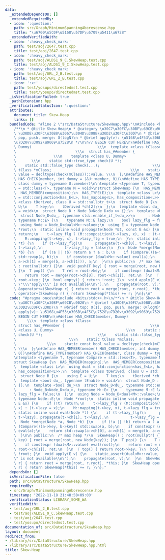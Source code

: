 ```yaml
---
data:
  _extendedDependsOn: []
  _extendedRequiredBy:
  - icon: ':question:'
    path: src/Graph/MinimumSpanningAborescense.hpp
    title: "\u6700\u5C0F\u5168\u57DF\u6709\u5411\u6728"
  _extendedVerifiedWith:
  - icon: ':heavy_check_mark:'
    path: test/aoj/2647.test.cpp
    title: test/aoj/2647.test.cpp
  - icon: ':heavy_check_mark:'
    path: test/aoj/ALDS1_9_C.SkewHeap.test.cpp
    title: test/aoj/ALDS1_9_C.SkewHeap.test.cpp
  - icon: ':heavy_check_mark:'
    path: test/aoj/GRL_2_B.test.cpp
    title: test/aoj/GRL_2_B.test.cpp
  - icon: ':x:'
    path: test/yosupo/directedmst.test.cpp
    title: test/yosupo/directedmst.test.cpp
  _isVerificationFailed: true
  _pathExtension: hpp
  _verificationStatusIcon: ':question:'
  attributes:
    document_title: Skew-Heap
    links: []
  bundledCode: "#line 2 \"src/DataStructure/SkewHeap.hpp\"\n#include <bits/stdc++.h>\n\
    /**\n * @title Skew-Heap\n * @category \u30C7\u30FC\u30BF\u69CB\u9020\n * @brief\
    \ \u30DE\u30FC\u30B8\u3067\u304D\u308B\u30D2\u30FC\u30D7\n * @brief top: O(1),\
    \ pop, push, merge: O(logN)\n * @brief apply(v): \u5168\u4F53\u306B\u4F5C\u7528\
    \u7D20v\u3092\u9069\u7528\n */\n\n// BEGIN CUT HERE\n\n#define HAS_CHECK(member,\
    \ Dummy)                              \\\n  template <class tClass>          \
    \                           \\\n  struct has_##member {                      \
    \                 \\\n    template <class U, Dummy>                          \
    \       \\\n    static std::true_type check(U *);                         \\\n\
    \    static std::false_type check(...);                        \\\n    static\
    \ tClass *mClass;                                    \\\n    static const bool\
    \ value = decltype(check(mClass))::value; \\\n  };\n#define HAS_MEMBER(member)\
    \ HAS_CHECK(member, int dummy = (&U::member, 0))\n#define HAS_TYPE(member) HAS_CHECK(member,\
    \ class dummy = typename U::member)\n\ntemplate <typename T, typename Compare\
    \ = std::less<T>, typename M = void>\nstruct SkewHeap {\n  HAS_MEMBER(mapping);\n\
    \  HAS_MEMBER(composition);\n  HAS_TYPE(E);\n  template <class L>\n  using dual\
    \ = std::conjunction<has_E<L>, has_mapping<L>, has_composition<L>>;\n  template\
    \ <class tDerived, class U = std::nullptr_t>\n  struct Node_B {\n    using E =\
    \ U;\n    T key;\n    tDerived *ch[2];\n  };\n  template <bool du_, typename tEnable\
    \ = void>\n  struct Node_D : Node_B<Node_D<du_>> {};\n  template <bool du_>\n\
    \  struct Node_D<du_, typename std::enable_if_t<du_>>\n      : Node_B<Node_D<du_>,\
    \ typename M::E> {\n    typename M::E lazy;\n    bool lazy_flg = false;\n  };\n\
    \  using Node = Node_D<dual<M>::value>;\n  using E = typename Node::E;\n  Node\
    \ *root;\n  static inline void propagate(Node *&t, const E &x) {\n    if (!t)\
    \ return;\n    t->lazy_flg ? (M::composition(t->lazy, x), x) : (t->lazy = x);\n\
    \    M::mapping(t->key, x), t->lazy_flg = true;\n  }\n  static inline void eval(Node\
    \ *t) {\n    if (t->lazy_flg)\n      propagate(t->ch[0], t->lazy), propagate(t->ch[1],\
    \ t->lazy),\n          t->lazy_flg = false;\n  }\n  Node *merge(Node *a, Node\
    \ *b) {\n    if (!a || !b) return a ? a : b;\n    if (Compare()(a->key, b->key))\
    \ std::swap(a, b);\n    if constexpr (dual<M>::value) eval(a);\n    return std::swap(a->ch[0],\
    \ a->ch[1] = merge(b, a->ch[1])), a;\n  }\n\n public:\n  /* max heap */\n  SkewHeap()\
    \ : root(nullptr) {}\n  void push(T key) { root = merge(root, new Node{key});\
    \ }\n  T pop() {\n    T ret = root->key;\n    if constexpr (dual<M>::value) eval(root);\n\
    \    return root = merge(root->ch[0], root->ch[1]), ret;\n  }\n  T top() { return\
    \ root->key; }\n  bool empty() { return !root; }\n  void apply(E v) {\n    static_assert(dual<M>::value,\
    \ \"\\\"apply\\\" is not available\\n\");\n    propagate(root, v);\n  }\n  SkewHeap\
    \ &operator+=(SkewHeap r) { return root = merge(root, r.root), *this; }\n  SkewHeap\
    \ operator+(SkewHeap r) { return SkewHeap(*this) += r; }\n};\n"
  code: "#pragma once\n#include <bits/stdc++.h>\n/**\n * @title Skew-Heap\n * @category\
    \ \u30C7\u30FC\u30BF\u69CB\u9020\n * @brief \u30DE\u30FC\u30B8\u3067\u304D\u308B\
    \u30D2\u30FC\u30D7\n * @brief top: O(1), pop, push, merge: O(logN)\n * @brief\
    \ apply(v): \u5168\u4F53\u306B\u4F5C\u7528\u7D20v\u3092\u9069\u7528\n */\n\n//\
    \ BEGIN CUT HERE\n\n#define HAS_CHECK(member, Dummy)                         \
    \     \\\n  template <class tClass>                                     \\\n \
    \ struct has_##member {                                       \\\n    template\
    \ <class U, Dummy>                                 \\\n    static std::true_type\
    \ check(U *);                         \\\n    static std::false_type check(...);\
    \                        \\\n    static tClass *mClass;                      \
    \              \\\n    static const bool value = decltype(check(mClass))::value;\
    \ \\\n  };\n#define HAS_MEMBER(member) HAS_CHECK(member, int dummy = (&U::member,\
    \ 0))\n#define HAS_TYPE(member) HAS_CHECK(member, class dummy = typename U::member)\n\
    \ntemplate <typename T, typename Compare = std::less<T>, typename M = void>\n\
    struct SkewHeap {\n  HAS_MEMBER(mapping);\n  HAS_MEMBER(composition);\n  HAS_TYPE(E);\n\
    \  template <class L>\n  using dual = std::conjunction<has_E<L>, has_mapping<L>,\
    \ has_composition<L>>;\n  template <class tDerived, class U = std::nullptr_t>\n\
    \  struct Node_B {\n    using E = U;\n    T key;\n    tDerived *ch[2];\n  };\n\
    \  template <bool du_, typename tEnable = void>\n  struct Node_D : Node_B<Node_D<du_>>\
    \ {};\n  template <bool du_>\n  struct Node_D<du_, typename std::enable_if_t<du_>>\n\
    \      : Node_B<Node_D<du_>, typename M::E> {\n    typename M::E lazy;\n    bool\
    \ lazy_flg = false;\n  };\n  using Node = Node_D<dual<M>::value>;\n  using E =\
    \ typename Node::E;\n  Node *root;\n  static inline void propagate(Node *&t, const\
    \ E &x) {\n    if (!t) return;\n    t->lazy_flg ? (M::composition(t->lazy, x),\
    \ x) : (t->lazy = x);\n    M::mapping(t->key, x), t->lazy_flg = true;\n  }\n \
    \ static inline void eval(Node *t) {\n    if (t->lazy_flg)\n      propagate(t->ch[0],\
    \ t->lazy), propagate(t->ch[1], t->lazy),\n          t->lazy_flg = false;\n  }\n\
    \  Node *merge(Node *a, Node *b) {\n    if (!a || !b) return a ? a : b;\n    if\
    \ (Compare()(a->key, b->key)) std::swap(a, b);\n    if constexpr (dual<M>::value)\
    \ eval(a);\n    return std::swap(a->ch[0], a->ch[1] = merge(b, a->ch[1])), a;\n\
    \  }\n\n public:\n  /* max heap */\n  SkewHeap() : root(nullptr) {}\n  void push(T\
    \ key) { root = merge(root, new Node{key}); }\n  T pop() {\n    T ret = root->key;\n\
    \    if constexpr (dual<M>::value) eval(root);\n    return root = merge(root->ch[0],\
    \ root->ch[1]), ret;\n  }\n  T top() { return root->key; }\n  bool empty() { return\
    \ !root; }\n  void apply(E v) {\n    static_assert(dual<M>::value, \"\\\"apply\\\
    \" is not available\\n\");\n    propagate(root, v);\n  }\n  SkewHeap &operator+=(SkewHeap\
    \ r) { return root = merge(root, r.root), *this; }\n  SkewHeap operator+(SkewHeap\
    \ r) { return SkewHeap(*this) += r; }\n};"
  dependsOn: []
  isVerificationFile: false
  path: src/DataStructure/SkewHeap.hpp
  requiredBy:
  - src/Graph/MinimumSpanningAborescense.hpp
  timestamp: '2022-11-18 21:48:58+09:00'
  verificationStatus: LIBRARY_SOME_WA
  verifiedWith:
  - test/aoj/GRL_2_B.test.cpp
  - test/aoj/ALDS1_9_C.SkewHeap.test.cpp
  - test/aoj/2647.test.cpp
  - test/yosupo/directedmst.test.cpp
documentation_of: src/DataStructure/SkewHeap.hpp
layout: document
redirect_from:
- /library/src/DataStructure/SkewHeap.hpp
- /library/src/DataStructure/SkewHeap.hpp.html
title: Skew-Heap
---
```

